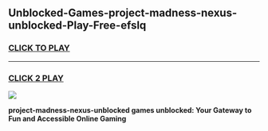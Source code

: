 
## Unblocked-Games-project-madness-nexus-unblocked-Play-Free-efslq
<h3>
<a href="https://premium76.site?title=project-madness-nexus-unblocked&ref=10A">CLICK TO PLAY</a></h3>
<hr>

<h3>
<a href="https://premium76.site?title=project-madness-nexus-unblocked&ref=10A">CLICK 2 PLAY</a>
  
</h3>

<a href="https://premium76.site?title=project-madness-nexus-unblocked&ref=10A"><img src="https://clearcache.store/games.png"></a>


**project-madness-nexus-unblocked games unblocked: Your Gateway to Fun and Accessible Online Gaming**
